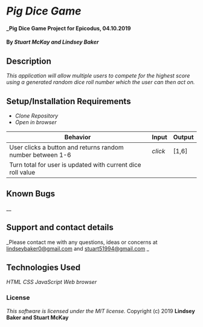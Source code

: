 # _Pig Dice Game_



#### _Pig Dice Game Project for Epicodus, 04.10.2019

#### By _**Stuart McKay and Lindsey Baker**_

## Description

_This application will allow multiple users to compete for the highest score using a generated random dice roll number which the user can then act on._

## Setup/Installation Requirements

* _Clone Repository_
* _Open in browser_



|Behavior|Input|Output|
|-|-|-|
|User clicks a button and returns random number between 1-6|*click*|[1,6]|
|Turn total for user is updated with current dice roll value|||


## Known Bugs

__

## Support and contact details

_Please contact me with any questions, ideas or concerns at lindseybaker0@gmail.com and stuart51994@gmail.com _

## Technologies Used

_HTML_
_CSS_
_JavaScript_
_Web browser_

### License

*This software is licensed under the MIT license.*
Copyright (c) 2019 **Lindsey Baker and Stuart McKay**
